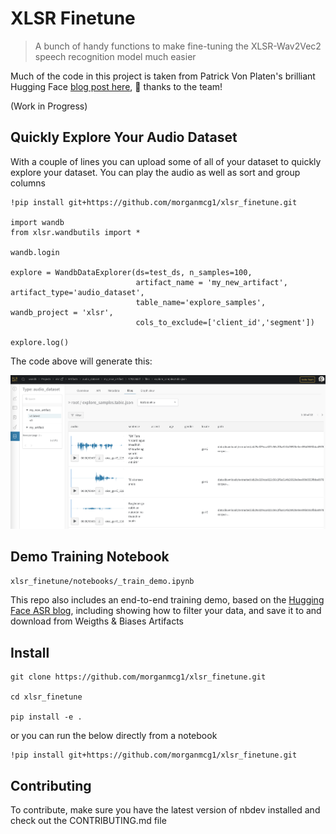 # XLSR Finetune
> A bunch of handy functions to make fine-tuning the XLSR-Wav2Vec2 speech recognition model much easier


Much of the code in this project is taken from Patrick Von Platen's brilliant Hugging Face [blog post here](https://huggingface.co/blog/fine-tune-xlsr-wav2vec2), 💯 thanks to the team!

(Work in Progress)

## Quickly Explore Your Audio Dataset

With a couple of lines you can upload some of all of your dataset to quickly explore your dataset. You can play the audio as well as sort and group columns


```
!pip install git+https://github.com/morganmcg1/xlsr_finetune.git

import wandb
from xlsr.wandbutils import *

wandb.login

explore = WandbDataExplorer(ds=test_ds, n_samples=100, 
                            artifact_name = 'my_new_artifact', artifact_type='audio_dataset',
                            table_name='explore_samples', wandb_project = 'xlsr',
                            cols_to_exclude=['client_id','segment'])
                            
explore.log()
```

The code above will generate this:

![images/artifact_audio.png](notebooks/images/artifacts_audio.png)

## Demo Training Notebook

`xlsr_finetune/notebooks/_train_demo.ipynb`

This repo also includes an end-to-end training demo, based on the [Hugging Face ASR blog](https://huggingface.co/blog/fine-tune-xlsr-wav2vec2), including showing how to filter your data, and save it to and download from Weigths & Biases Artifacts 

## Install

```
git clone https://github.com/morganmcg1/xlsr_finetune.git

cd xlsr_finetune

pip install -e .

```

or you can run the below directly from a notebook

```
!pip install git+https://github.com/morganmcg1/xlsr_finetune.git
```

## Contributing

To contribute, make sure you have the latest version of nbdev installed and check out the CONTRIBUTING.md file
